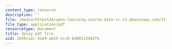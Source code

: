 ```yaml
---
content_type: resource
description: ''
file: /media/https%3A/open-learning-course-data-rc.s3.amazonaws.com/15-390-new-enterprises-spring-2013/2b50ca2c42e9ab592cc0bd00123402fa_IPDZFNh73Kw.pdf
file_type: application/pdf
resourcetype: Document
title: 3play pdf file
uid: 2b50ca2c-42e9-ab59-2cc0-bd00123402fa
---
```

